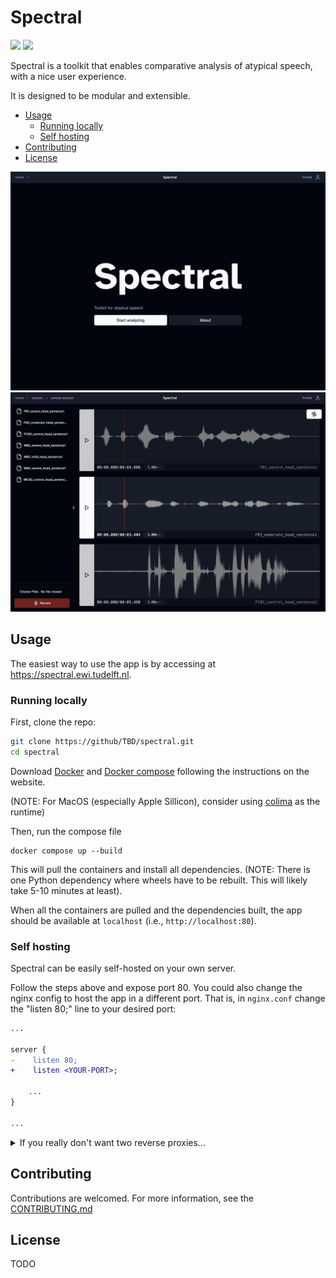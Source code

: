 # Spectral

<img src="https://gitlab.ewi.tudelft.nl/cse2000-software-project/2023-2024/cluster-n/11c/atypical-speech-project/badges/main/pipeline.svg">
<img src="https://gitlab.ewi.tudelft.nl/cse2000-software-project/2023-2024/cluster-n/11c/atypical-speech-project/badges/main/coverage.svg">

Spectral is a toolkit that enables comparative analysis of atypical speech, with a nice user experience.

It is designed to be modular and extensible.

<!--toc:start-->
  - [Usage](#usage)
    - [Running locally](#running-locally)
    - [Self hosting](#self-hosting)
  - [Contributing](#contributing)
  - [License](#license)
<!--toc:end-->

<img src="./docs/images/home.jpeg" alt="Home page of Spectral">
<img src="./docs/images/waveform.jpeg" alt="Waveform mode of Spectral">

## Usage

The easiest way to use the app is by accessing at https://spectral.ewi.tudelft.nl.

### Running locally

First, clone the repo:

```bash
git clone https://github/TBD/spectral.git
cd spectral
```

Download [Docker](https://docs.docker.com/desktop/) and [Docker compose](https://docs.docker.com/compose/install/) following the instructions on the website.

(NOTE: For MacOS (especially Apple Sillicon), consider using [colima](https://formulae.brew.sh/formula/colima) as the runtime)

Then, run the compose file

```
docker compose up --build
```

This will pull the containers and install all dependencies. (NOTE: There is one Python dependency where wheels have to be rebuilt. This will likely take 5-10 minutes at least).

When all the containers are pulled and the dependencies built, the app should be available at `localhost` (i.e., `http://localhost:80`).

### Self hosting

Spectral can be easily self-hosted on your own server.

Follow the steps above and expose port 80. You could also change the nginx config to host the app in a different port. That is, in `nginx.conf` change the "listen 80;" line to your desired port:

```diff
...

server {
-    listen 80;
+    listen <YOUR-PORT>;

    ...
}

...
```

<details>

<summary> If you really don't want two reverse proxies... </summary>

For more advanced users, if you are already using a reverse proxy then you can follow the configuration in the docker compose file and set up each service in your configuration.

For example, if you're already using compose then you can add the services with barely any changes to your existing compose file. This method as-explained is somewhat dubious fundamentally, but an advanced user can figure it out. Again, this is not really recommended nor officially supported by the project.

</details>

## Contributing

Contributions are welcomed. For more information, see the [CONTRIBUTING.md](/CONTRIBUTING.md)

## License

TODO
